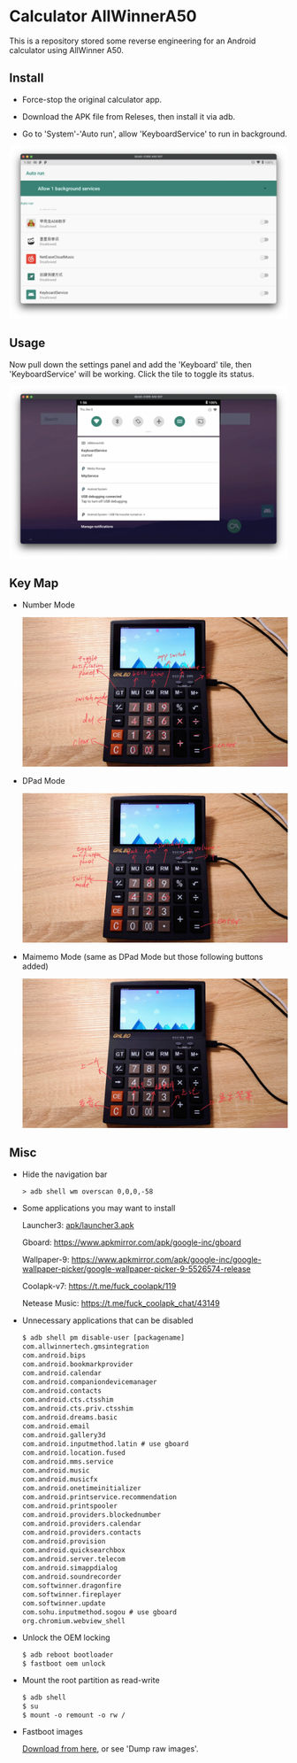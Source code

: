 # Calculator AllWinnerA50

This is a repository stored some reverse engineering for an Android calculator using AllWinner A50.

## Install

- Force-stop the original calculator app.

- Download the APK file from Releses, then install it via adb.

- Go to 'System'-'Auto run', allow 'KeyboardService' to run in background.

![](art/autorun.webp)

## Usage

Now pull down the settings panel and add the 'Keyboard' tile, then 'KeyboardService' will be working. Click the tile to toggle its status.

![](art/tile.webp)

## Key Map

- Number Mode

  ![](art/number-mode.webp)

- DPad Mode

  ![](art/dpad-mode.webp)

- Maimemo Mode (same as DPad Mode but those following buttons added)

  ![](art/maimemo-mode.webp)

## Misc

- Hide the navigation bar

  ```shell
  > adb shell wm overscan 0,0,0,-58
  ```

- Some applications you may want to install

  Launcher3: [apk/launcher3.apk](apk/launcher3.apk)

  Gboard: https://www.apkmirror.com/apk/google-inc/gboard

  Wallpaper-9: https://www.apkmirror.com/apk/google-inc/google-wallpaper-picker/google-wallpaper-picker-9-5526574-release

  Coolapk-v7: https://t.me/fuck_coolapk/119

  Netease Music: https://t.me/fuck_coolapk_chat/43149

- Unnecessary applications that can be disabled

  ```shell
  $ adb shell pm disable-user [packagename]
  com.allwinnertech.gmsintegration
  com.android.bips
  com.android.bookmarkprovider
  com.android.calendar
  com.android.companiondevicemanager
  com.android.contacts
  com.android.cts.ctsshim
  com.android.cts.priv.ctsshim
  com.android.dreams.basic
  com.android.email
  com.android.gallery3d
  com.android.inputmethod.latin # use gboard
  com.android.location.fused
  com.android.mms.service
  com.android.music
  com.android.musicfx
  com.android.onetimeinitializer
  com.android.printservice.recommendation
  com.android.printspooler
  com.android.providers.blockednumber
  com.android.providers.calendar
  com.android.providers.contacts
  com.android.provision
  com.android.quicksearchbox
  com.android.server.telecom
  com.android.simappdialog
  com.android.soundrecorder
  com.softwinner.dragonfire
  com.softwinner.fireplayer
  com.softwinner.update
  com.sohu.inputmethod.sogou # use gboard
  org.chromium.webview_shell
  ```

- Unlock the OEM locking

  ```shell
  $ adb reboot bootloader
  $ fastboot oem unlock
  ```

- Mount the root partition as read-write

  ```shell
  $ adb shell
  $ su
  $ mount -o remount -o rw /
  ```

- Fastboot images

  [Download from here](https://drive.lz233.ac.cn/%E5%B7%A5%E7%A8%8B/%E5%88%B7%E6%9C%BA%E7%9B%B8%E5%85%B3/allwinnera50/fastboot), or see 'Dump raw images'.

  ```shell
  ```

  